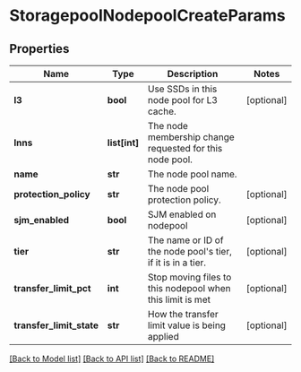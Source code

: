 # StoragepoolNodepoolCreateParams

## Properties
Name | Type | Description | Notes
------------ | ------------- | ------------- | -------------
**l3** | **bool** | Use SSDs in this node pool for L3 cache. | [optional] 
**lnns** | **list[int]** | The node membership change requested for this node pool. | 
**name** | **str** | The node pool name. | 
**protection_policy** | **str** | The node pool protection policy. | [optional] 
**sjm_enabled** | **bool** | SJM enabled on nodepool | [optional] 
**tier** | **str** | The name or ID of the node pool&#39;s tier, if it is in a tier. | [optional] 
**transfer_limit_pct** | **int** | Stop moving files to this nodepool when this limit is met | [optional] 
**transfer_limit_state** | **str** | How the transfer limit value is being applied | [optional] 

[[Back to Model list]](../README.md#documentation-for-models) [[Back to API list]](../README.md#documentation-for-api-endpoints) [[Back to README]](../README.md)


